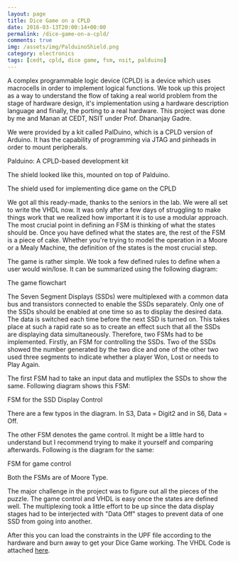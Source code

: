 ```yaml
---
layout: page
title: Dice Game on a CPLD
date: 2016-03-13T20:00:14+00:00
permalink: /dice-game-on-a-cpld/
comments: true
img: /assets/img/PalduinoShield.png
category: electronics
tags: [cedt, cpld, dice game, fsm, nsit, palduino]
---
```


A complex programmable logic device (CPLD) is a device which uses macrocells in order to implement logical functions. We took up this project as a way to understand the flow of taking a real world problem from the stage of hardware design, it's implementation using a hardware description language and finally, the porting to a real hardware. This project was done by me and Manan at CEDT, NSIT under Prof. Dhananjay Gadre.

We were provided by a kit called PalDuino, which is a CPLD version of Arduino. It has the capability of programming via JTAG and pinheads in order to mount peripherals.

<div class="row justify-content-center">
    <div class="col-sm-8 mt-3 mt-md-0">
        <img class="img-fluid rounded z-depth-1" src="{{ '/assets/img/PalDuino.png' | relative_url }}" alt="" title="Palduino"/>
	</div>
</div>
<div class="caption">
Palduino: A CPLD-based development kit
</div>

The shield looked like this, mounted on top of Palduino.

<div class="row justify-content-center">
    <div class="col-sm-8 mt-3 mt-md-0">
        <img class="img-fluid rounded z-depth-1" src="{{ '/assets/img/PalduinoShield.png' | relative_url }}" alt="" title="Palduino"/>
	</div>
</div>
<div class="caption">
The shield used for implementing dice game on the CPLD
</div>


We got all this ready-made, thanks to the seniors in the lab. We were all set to write the VHDL now. It was only after a few days of struggling to make things work that we realized how important it is to use a modular approach. The most crucial point in defining an FSM is thinking of what the states should be. Once you have defined what the states are, the rest of the FSM is a piece of cake. Whether you're trying to model the operation in a Moore or a Mealy Machine, the definition of the states is the most crucial step.

The game is rather simple. We took a few defined rules to define when a user would win/lose. It can be summarized using the following diagram:

<div class="row justify-content-center">
    <div class="col-sm mt-3 mt-md-0">
        <img class="img-fluid rounded z-depth-1" src="{{ '/assets/img/DiceGame.png' | relative_url }}" alt="" title="Dice Game"/>
	</div>
</div>
<div class="caption">
The game flowchart
</div>


The Seven Segment Displays (SSDs) were multiplexed with a common data bus and transistors connected to enable the SSDs separately. Only one of the SSDs should be enabled at one time so as to display the desired data. The data is switched each time before the next SSD is turned on. This takes place at such a rapid rate so as to create an effect such that all the SSDs are displaying data simultaneously. Therefore, two FSMs had to be implemented. Firstly, an FSM for controlling the SSDs. Two of the SSDs showed the number generated by the two dice and one of the other two used three segments to indicate whether a player Won, Lost or needs to Play Again.

The first FSM had to take an input data and mutliplex the SSDs to show the same. Following diagram shows this FSM:

<div class="row justify-content-center">
    <div class="col-sm-8 mt-3 mt-md-0">
        <img class="img-fluid rounded z-depth-1" src="{{ '/assets/img/SSDDisplayFSM.png' | relative_url }}" alt="" title="Dice Game FSM"/>
	</div>
</div>
<div class="caption">
FSM for the SSD Display Control
</div>

There are a few typos in the diagram. In S3, Data = Digit2 and in S6, Data = Off.

The other FSM denotes the game control. It might be a little hard to understand but I recommend trying to make it yourself and comparing afterwards. Following is the diagram for the same:

<div class="row justify-content-center">
    <div class="col-sm-8 mt-3 mt-md-0">
        <img class="img-fluid rounded z-depth-1" src="{{ '/assets/img/GameFSM.png' | relative_url }}" alt="" title="Dice Game FSM"/>
	</div>
</div>
<div class="caption">
FSM for game control
</div>

Both the FSMs are of Moore Type.

The major challenge in the project was to figure out all the pieces of the puzzle. The game control and VHDL is easy once the states are defined well. The multiplexing took a little effort to be up since the data display stages had to be interjected with "Data Off" stages to prevent data of one SSD from going into another.

After this you can load the constraints in the UPF file according to the hardware and burn away to get your Dice Game working. The VHDL Code is attached <a href="/assets/code/DiceGameCode.vhdl" target="_blank">here</a>.
